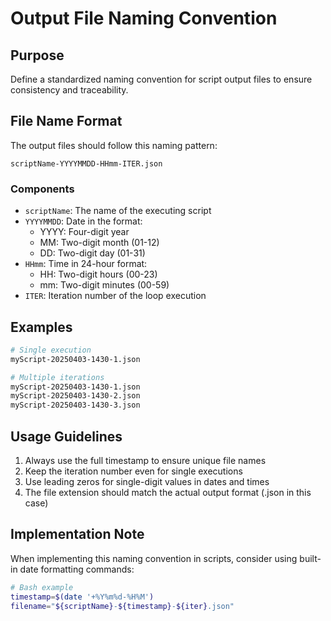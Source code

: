 # Output File Naming Convention

## Purpose
Define a standardized naming convention for script output files to ensure consistency and traceability.

## File Name Format
The output files should follow this naming pattern:
```
scriptName-YYYYMMDD-HHmm-ITER.json
```

### Components
- `scriptName`: The name of the executing script
- `YYYYMMDD`: Date in the format:
  - YYYY: Four-digit year
  - MM: Two-digit month (01-12)
  - DD: Two-digit day (01-31)
- `HHmm`: Time in 24-hour format:
  - HH: Two-digit hours (00-23)
  - mm: Two-digit minutes (00-59)
- `ITER`: Iteration number of the loop execution

## Examples
```bash
# Single execution
myScript-20250403-1430-1.json

# Multiple iterations
myScript-20250403-1430-1.json
myScript-20250403-1430-2.json
myScript-20250403-1430-3.json
```

## Usage Guidelines
1. Always use the full timestamp to ensure unique file names
2. Keep the iteration number even for single executions
3. Use leading zeros for single-digit values in dates and times
4. The file extension should match the actual output format (.json in this case)

## Implementation Note
When implementing this naming convention in scripts, consider using built-in date formatting commands:
```bash
# Bash example
timestamp=$(date '+%Y%m%d-%H%M')
filename="${scriptName}-${timestamp}-${iter}.json"
```